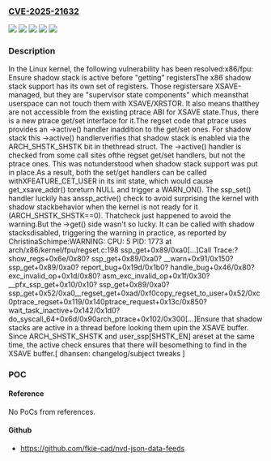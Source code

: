 ### [CVE-2025-21632](https://cve.mitre.org/cgi-bin/cvename.cgi?name=CVE-2025-21632)
![](https://img.shields.io/static/v1?label=Product&message=Linux&color=blue)
![](https://img.shields.io/static/v1?label=Version&message=&color=brightgreen)
![](https://img.shields.io/static/v1?label=Version&message=2fab02b25ae7cf5f714ab456b03d9a3fe5ae98c9%20&color=brightgreen)
![](https://img.shields.io/static/v1?label=Version&message=6.6%20&color=brightgreen)
![](https://img.shields.io/static/v1?label=Vulnerability&message=n%2Fa&color=blue)

### Description

In the Linux kernel, the following vulnerability has been resolved:x86/fpu: Ensure shadow stack is active before "getting" registersThe x86 shadow stack support has its own set of registers. Those registersare XSAVE-managed, but they are "supervisor state components" which meansthat userspace can not touch them with XSAVE/XRSTOR.  It also means thatthey are not accessible from the existing ptrace ABI for XSAVE state.Thus, there is a new ptrace get/set interface for it.The regset code that ptrace uses provides an ->active() handler inaddition to the get/set ones. For shadow stack this ->active() handlerverifies that shadow stack is enabled via the ARCH_SHSTK_SHSTK bit in thethread struct. The ->active() handler is checked from some call sites ofthe regset get/set handlers, but not the ptrace ones. This was notunderstood when shadow stack support was put in place.As a result, both the set/get handlers can be called withXFEATURE_CET_USER in its init state, which would cause get_xsave_addr() toreturn NULL and trigger a WARN_ON(). The ssp_set() handler luckily has anssp_active() check to avoid surprising the kernel with shadow stackbehavior when the kernel is not ready for it (ARCH_SHSTK_SHSTK==0). Thatcheck just happened to avoid the warning.But the ->get() side wasn't so lucky. It can be called with shadow stacksdisabled, triggering the warning in practice, as reported by ChristinaSchimpe:WARNING: CPU: 5 PID: 1773 at arch/x86/kernel/fpu/regset.c:198 ssp_get+0x89/0xa0[...]Call Trace:<TASK>? show_regs+0x6e/0x80? ssp_get+0x89/0xa0? __warn+0x91/0x150? ssp_get+0x89/0xa0? report_bug+0x19d/0x1b0? handle_bug+0x46/0x80? exc_invalid_op+0x1d/0x80? asm_exc_invalid_op+0x1f/0x30? __pfx_ssp_get+0x10/0x10? ssp_get+0x89/0xa0? ssp_get+0x52/0xa0__regset_get+0xad/0xf0copy_regset_to_user+0x52/0xc0ptrace_regset+0x119/0x140ptrace_request+0x13c/0x850? wait_task_inactive+0x142/0x1d0? do_syscall_64+0x6d/0x90arch_ptrace+0x102/0x300[...]Ensure that shadow stacks are active in a thread before looking them upin the XSAVE buffer. Since ARCH_SHSTK_SHSTK and user_ssp[SHSTK_EN] areset at the same time, the active check ensures that there will besomething to find in the XSAVE buffer.[ dhansen: changelog/subject tweaks ]

### POC

#### Reference
No PoCs from references.

#### Github
- https://github.com/fkie-cad/nvd-json-data-feeds

